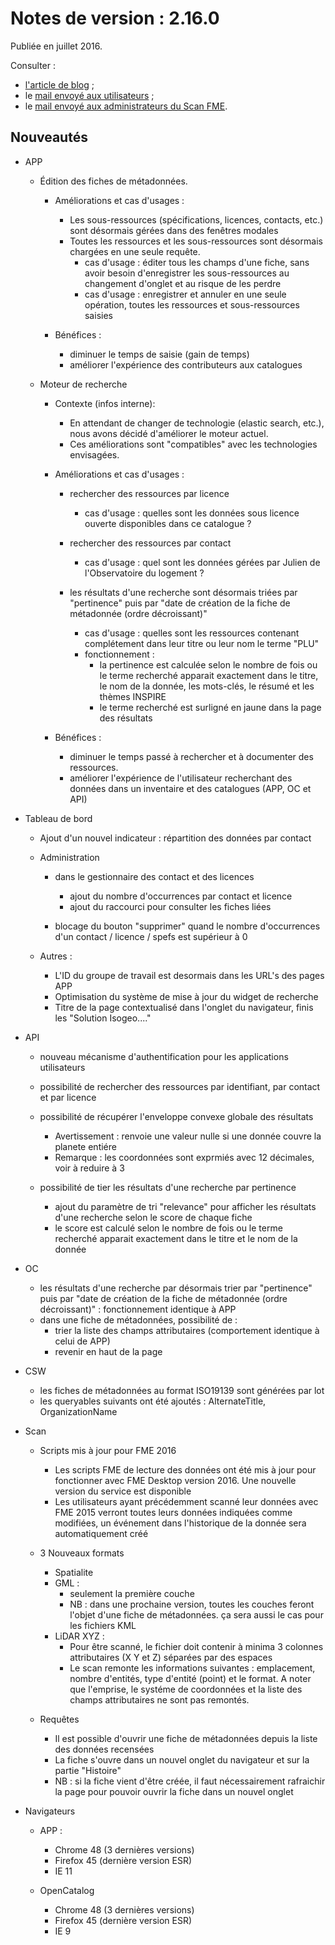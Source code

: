 # Notes de version : 2.16.0

Publiée en juillet 2016.

Consulter :
* [l'article de blog](http://blog.isogeo.com/2016/07/13/isogeo-version-2-16/) ;
* le [mail envoyé aux utilisateurs](http://eepurl.com/b7NoAD) ;
* le [mail envoyé aux administrateurs du Scan FME](http://eepurl.com/b8uYqb).

## Nouveautés

* APP
	* Édition des fiches de métadonnées.
		* Améliorations et cas d'usages :
			* Les sous-ressources (spécifications, licences, contacts, etc.) sont désormais gérées dans des fenêtres modales
			* Toutes les ressources et les sous-ressources sont désormais chargées en une seule requête.
				* cas d'usage : éditer tous les champs d'une fiche, sans avoir besoin d'enregistrer les sous-ressources au changement d'onglet et au risque de les perdre
				* cas d'usage : enregistrer et annuler en une seule opération, toutes les ressources et sous-ressources saisies

		* Bénéfices :
			* diminuer le temps de saisie (gain de temps)
			* améliorer l'expérience des contributeurs aux catalogues

	* Moteur de recherche
		* Contexte (infos interne):
			* En attendant de changer de technologie (elastic search, etc.), nous avons décidé d'améliorer le moteur actuel.
			* Ces améliorations sont "compatibles" avec les technologies envisagées.

		* Améliorations et cas d'usages :
			* rechercher des ressources par licence
				* cas d'usage : quelles sont les données sous licence ouverte disponibles dans ce catalogue ?

			* rechercher des ressources par contact
				* cas d'usage : quel sont les données gérées par Julien de l'Observatoire du logement ?

			* les résultats d'une recherche sont désormais triées par "pertinence" puis par "date de création de la fiche de métadonnée (ordre décroissant)"
				* cas d'usage : quelles sont les ressources contenant complétement dans leur titre ou leur nom le terme "PLU"
				* fonctionnement :
					* la pertinence est calculée selon le nombre de fois ou le terme recherché apparait exactement dans le titre, le nom de la donnée, les mots-clés, le résumé et les thèmes INSPIRE
					* le terme recherché est surligné en jaune dans la page des résultats

		* Bénéfices :
			* diminuer le temps passé à rechercher et à documenter des ressources.
			* améliorer l'expérience de l'utilisateur recherchant des données dans un inventaire et des catalogues (APP, OC et API)

* Tableau de bord
    * Ajout d'un nouvel indicateur : répartition des données par contact

	* Administration
		* dans le gestionnaire des contact et des licences
			* ajout du nombre d'occurrences par contact et licence
			* ajout du raccourci pour consulter les fiches liées

		* blocage du bouton "supprimer" quand le nombre d'occurrences d'un contact / licence / spefs est supérieur à 0

	* Autres :
		* L'ID du groupe de travail est desormais dans les URL's des pages APP
		* Optimisation du système de mise à jour du widget de recherche
		* Titre de la page contextualisé dans l'onglet du navigateur, finis les "Solution Isogeo...."


* API
	* nouveau mécanisme d'authentification pour les applications utilisateurs
	* possibilité de rechercher des ressources par identifiant, par contact et par licence
	* possibilité de récupérer l'enveloppe convexe globale des résultats
		* Avertissement : renvoie une valeur nulle si une donnée couvre la planete entiére
		* Remarque : les coordonnées sont exprmiés avec 12 décimales, voir à reduire à 3

	* possibilité de tier les résultats d'une recherche par pertinence
		* ajout du paramètre de tri "relevance" pour afficher les résultats d'une recherche selon le score de chaque fiche
		* le score est calculé selon le nombre de fois ou le terme recherché apparait exactement dans le titre et le nom de la donnée


* OC
	* les résultats d'une recherche par désormais trier par "pertinence" puis par "date de création de la fiche de métadonnée (ordre décroissant)" : fonctionnement identique à APP
	* dans une fiche de métadonnées, possibilité de :
		* trier la liste des champs attributaires (comportement identique à celui de APP)
		* revenir en haut de la page


* CSW
	* les fiches de métadonnées au format ISO19139 sont générées par lot
	* les queryables suivants ont été ajoutés :  AlternateTitle, OrganizationName


* Scan
	* Scripts mis à jour pour FME 2016
		* Les scripts FME de lecture des données ont été mis à jour pour fonctionner avec FME Desktop version 2016. Une nouvelle version du service est disponible
		* Les utilisateurs ayant précédemment scanné leur données avec FME 2015 verront toutes leurs données indiquées comme modifiées, un événement dans l'historique de la donnée sera automatiquement créé

	* 3 Nouveaux formats
		* Spatialite
		* GML :
			* seulement la première couche
			* NB : dans une prochaine version, toutes les couches feront l'objet d'une fiche de métadonnées. ça sera aussi le cas pour les fichiers KML
		* LiDAR XYZ :
			* Pour être scanné, le fichier doit contenir à minima 3 colonnes attributaires (X Y et Z) séparées par des espaces
			* Le scan remonte les informations suivantes : emplacement, nombre d'entités, type d'entité (point) et le format. A noter que l'emprise, le systéme de coordonnées et la liste des champs attributaires ne sont pas remontés.

	* Requêtes
		* Il est possible d'ouvrir une fiche de métadonnées depuis la liste des données recensées
		* La fiche s'ouvre dans un nouvel onglet du navigateur et sur la partie "Histoire"
		* NB : si la fiche vient d'être créée, il faut nécessairement rafraichir la page pour pouvoir ouvrir la fiche dans un nouvel onglet


* Navigateurs
	* APP :
		* Chrome 48 (3 dernières versions)
		* Firefox 45 (dernière version ESR)
		* IE 11

	* OpenCatalog
		* Chrome 48 (3 dernières versions)
		* Firefox 45 (dernière version ESR)
		* IE 9




